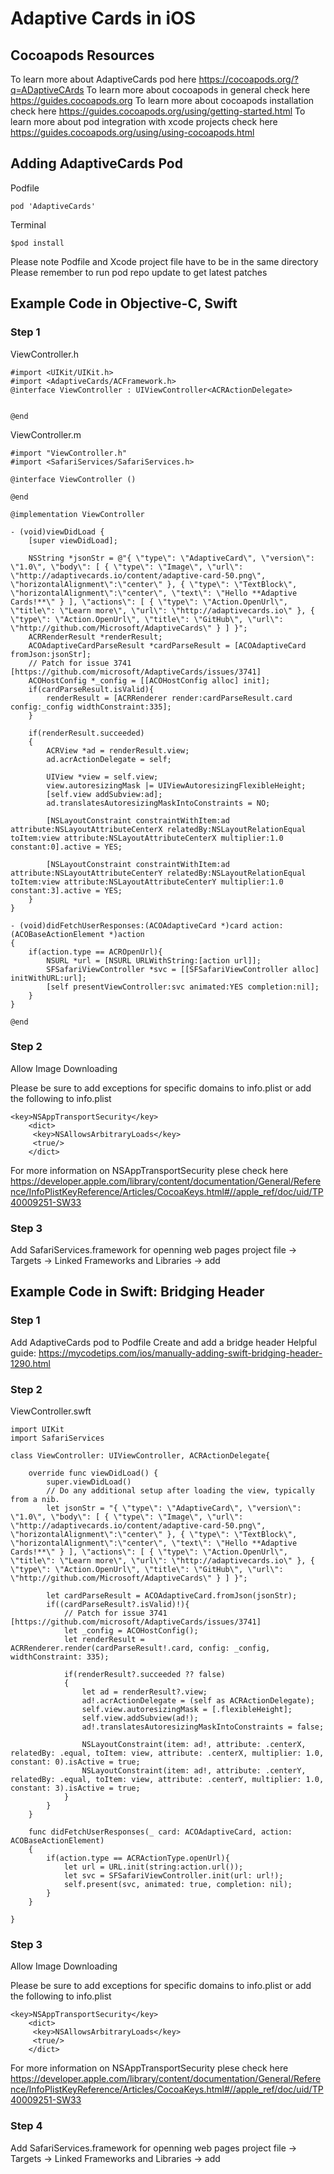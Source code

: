 # Adaptive Cards in iOS

## Cocoapods Resources
To learn more about AdaptiveCards pod  here https://cocoapods.org/?q=ADaptiveCArds
To learn more about cocoapods in general check here https://guides.cocoapods.org
To learn more about cocoapods installation check here https://guides.cocoapods.org/using/getting-started.html
To learn more about pod integration with xcode projects check here https://guides.cocoapods.org/using/using-cocoapods.html


## Adding AdaptiveCards Pod

Podfile
```
pod 'AdaptiveCards'
```
Terminal
```
$pod install
```

Please note Podfile and Xcode project file have to be in the same directory
Please remember to run pod repo update to get latest patches 


## Example Code in Objective-C, Swift

### Step 1 

ViewController.h
```
#import <UIKit/UIKit.h>
#import <AdaptiveCards/ACFramework.h>
@interface ViewController : UIViewController<ACRActionDelegate>


@end
```

ViewController.m
```
#import "ViewController.h"
#import <SafariServices/SafariServices.h>

@interface ViewController ()

@end

@implementation ViewController

- (void)viewDidLoad {
    [super viewDidLoad];

    NSString *jsonStr = @"{ \"type\": \"AdaptiveCard\", \"version\": \"1.0\", \"body\": [ { \"type\": \"Image\", \"url\": \"http://adaptivecards.io/content/adaptive-card-50.png\", \"horizontalAlignment\":\"center\" }, { \"type\": \"TextBlock\", \"horizontalAlignment\":\"center\", \"text\": \"Hello **Adaptive Cards!**\" } ], \"actions\": [ { \"type\": \"Action.OpenUrl\", \"title\": \"Learn more\", \"url\": \"http://adaptivecards.io\" }, { \"type\": \"Action.OpenUrl\", \"title\": \"GitHub\", \"url\": \"http://github.com/Microsoft/AdaptiveCards\" } ] }";
    ACRRenderResult *renderResult;
    ACOAdaptiveCardParseResult *cardParseResult = [ACOAdaptiveCard fromJson:jsonStr];
    // Patch for issue 3741 [https://github.com/microsoft/AdaptiveCards/issues/3741]
    ACOHostConfig *_config = [[ACOHostConfig alloc] init];
    if(cardParseResult.isValid){
        renderResult = [ACRRenderer render:cardParseResult.card config:_config widthConstraint:335];
    }

    if(renderResult.succeeded)
    {
        ACRView *ad = renderResult.view;
        ad.acrActionDelegate = self;
        
        UIView *view = self.view;
        view.autoresizingMask |= UIViewAutoresizingFlexibleHeight;
        [self.view addSubview:ad];
        ad.translatesAutoresizingMaskIntoConstraints = NO;
        
        [NSLayoutConstraint constraintWithItem:ad attribute:NSLayoutAttributeCenterX relatedBy:NSLayoutRelationEqual toItem:view attribute:NSLayoutAttributeCenterX multiplier:1.0 constant:0].active = YES;

        [NSLayoutConstraint constraintWithItem:ad attribute:NSLayoutAttributeCenterY relatedBy:NSLayoutRelationEqual toItem:view attribute:NSLayoutAttributeCenterY multiplier:1.0 constant:3].active = YES;
    }
}

- (void)didFetchUserResponses:(ACOAdaptiveCard *)card action:(ACOBaseActionElement *)action
{
    if(action.type == ACROpenUrl){
        NSURL *url = [NSURL URLWithString:[action url]];
        SFSafariViewController *svc = [[SFSafariViewController alloc] initWithURL:url];
        [self presentViewController:svc animated:YES completion:nil];
    }
}

@end
```

### Step 2 
Allow Image Downloading

Please be sure to add exceptions for specific domains to info.plist or add the following to info.plist 
```
<key>NSAppTransportSecurity</key>
    <dict>
     <key>NSAllowsArbitraryLoads</key>
     <true/>
    </dict>
```
For more information on NSAppTransportSecurity plese check here https://developer.apple.com/library/content/documentation/General/Reference/InfoPlistKeyReference/Articles/CocoaKeys.html#//apple_ref/doc/uid/TP40009251-SW33

### Step 3
Add SafariServices.framework for openning web pages
project file -> Targets -> Linked Frameworks and Libraries -> add

## Example Code in Swift: Bridging Header

### Step 1 
Add AdaptiveCards pod to Podfile
Create and add a bridge header 
Helpful guide: https://mycodetips.com/ios/manually-adding-swift-bridging-header-1290.html


### Step 2 
ViewController.swft

```
import UIKit
import SafariServices

class ViewController: UIViewController, ACRActionDelegate{

    override func viewDidLoad() {
        super.viewDidLoad()
        // Do any additional setup after loading the view, typically from a nib.
        let jsonStr = "{ \"type\": \"AdaptiveCard\", \"version\": \"1.0\", \"body\": [ { \"type\": \"Image\", \"url\": \"http://adaptivecards.io/content/adaptive-card-50.png\", \"horizontalAlignment\":\"center\" }, { \"type\": \"TextBlock\", \"horizontalAlignment\":\"center\", \"text\": \"Hello **Adaptive Cards!**\" } ], \"actions\": [ { \"type\": \"Action.OpenUrl\", \"title\": \"Learn more\", \"url\": \"http://adaptivecards.io\" }, { \"type\": \"Action.OpenUrl\", \"title\": \"GitHub\", \"url\": \"http://github.com/Microsoft/AdaptiveCards\" } ] }";

        let cardParseResult = ACOAdaptiveCard.fromJson(jsonStr);
        if((cardParseResult?.isValid)!){
            // Patch for issue 3741 [https://github.com/microsoft/AdaptiveCards/issues/3741]
            let _config = ACOHostConfig();
            let renderResult = ACRRenderer.render(cardParseResult!.card, config: _config, widthConstraint: 335);

            if(renderResult?.succeeded ?? false)
            {
                let ad = renderResult?.view;
                ad!.acrActionDelegate = (self as ACRActionDelegate);
                self.view.autoresizingMask = [.flexibleHeight];
                self.view.addSubview(ad!);
                ad!.translatesAutoresizingMaskIntoConstraints = false;
    
                NSLayoutConstraint(item: ad!, attribute: .centerX, relatedBy: .equal, toItem: view, attribute: .centerX, multiplier: 1.0, constant: 0).isActive = true;
                NSLayoutConstraint(item: ad!, attribute: .centerY, relatedBy: .equal, toItem: view, attribute: .centerY, multiplier: 1.0, constant: 3).isActive = true;
            }
        }
    }
    
    func didFetchUserResponses(_ card: ACOAdaptiveCard, action: ACOBaseActionElement)
    {
        if(action.type == ACRActionType.openUrl){
            let url = URL.init(string:action.url());
            let svc = SFSafariViewController.init(url: url!);
            self.present(svc, animated: true, completion: nil);
        }
    }

}
```
### Step 3 
Allow Image Downloading

Please be sure to add exceptions for specific domains to info.plist or add the following to info.plist 
```
<key>NSAppTransportSecurity</key>
    <dict>
     <key>NSAllowsArbitraryLoads</key>
     <true/>
    </dict>
 ```
For more information on NSAppTransportSecurity plese check here https://developer.apple.com/library/content/documentation/General/Reference/InfoPlistKeyReference/Articles/CocoaKeys.html#//apple_ref/doc/uid/TP40009251-SW33

### Step 4
Add SafariServices.framework for openning web pages
project file -> Targets -> Linked Frameworks and Libraries -> add

